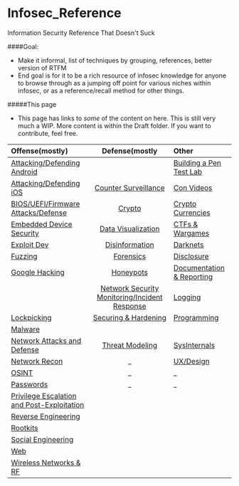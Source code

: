 # Infosec_Reference
Information Security Reference That Doesn't Suck


####Goal:

* Make it informal, list of techniques by grouping, references, better version of RTFM
* End goal is for it to be a rich resource of infosec knowledge for anyone to browse through as a jumping off point for various niches within infosec, or as a reference/recall method for other things.


#####This page
* This page has links to *some* of the content on here. This is still very much a  WIP. More content is within the Draft folder. If you want to contribute, feel free.


| Offense(mostly) | Defense(mostly | Other  |
|:---------------|:------------------:|:------------|
| [Attacking/Defending Android](https://github.com/rmusser01/Infosec_Reference/blob/master/Draft/Draft/Attacking%20Defending%20Android%20-.md) |  | [Building a Pen Test Lab](https://github.com/rmusser01/Infosec_Reference/blob/master/Draft/Draft/Building%20A%20Pentest%20Lab.md) |
| [Attacking/Defending iOS](https://github.com/rmusser01/Infosec_Reference/blob/master/Draft/Draft/Attacking%20Defending%20iOS%20-.md) | [Counter Surveillance](https://github.com/rmusser01/Infosec_Reference/blob/master/Draft/Draft/Counter%20Surveillance.md) | [Con Videos](https://github.com/rmusser01/Infosec_Reference/blob/master/Draft/Draft/Con%20Videos%20Stuff%20-.md) |
| [BIOS/UEFI/Firmware Attacks/Defense](https://github.com/rmusser01/Infosec_Reference/blob/master/Draft/Draft/BIOS%20UEFI%20Attacks%20Defenses.md) | [Crypto](https://github.com/rmusser01/Infosec_Reference/blob/master/Draft/Draft/Cryptography%20%26%20Encryption.md) | [Crypto Currencies](https://github.com/rmusser01/Infosec_Reference/blob/master/Draft/Draft/CryptoCurrencies.md) |
| [Embedded Device Security](https://github.com/rmusser01/Infosec_Reference/blob/master/Draft/Draft/Embedded%20Device%20%26%20Hardware%20Hacking%20-.md) | [Data Visualization](https://github.com/rmusser01/Infosec_Reference/blob/master/Draft/Draft/Data%20AnalysisVisualization.md) | [CTFs & Wargames](https://github.com/rmusser01/Infosec_Reference/blob/master/Draft/Draft/CTFs%20%26%20Wargames%20-.md) |
| [Exploit Dev](https://github.com/rmusser01/Infosec_Reference/blob/master/Draft/Draft/Exploit%20Development.md) | [Disinformation](https://github.com/rmusser01/Infosec_Reference/blob/master/Draft/Draft/Disinformation.md) | [Darknets](https://github.com/rmusser01/Infosec_Reference/blob/master/Draft/Draft/Darknets%20-.md) |
| [Fuzzing](https://github.com/rmusser01/Infosec_Reference/blob/master/Draft/Draft/Fuzzing%20Bug%20Hunting.md) | [Forensics](https://github.com/rmusser01/Infosec_Reference/blob/master/Draft/Draft/Forensics.md) | [Disclosure](https://github.com/rmusser01/Infosec_Reference/blob/master/Draft/Draft/Disclosure.md) |
| [Google Hacking](https://github.com/rmusser01/Infosec_Reference/blob/master/Draft/Draft/Google%20Hacking.md) | [Honeypots](https://github.com/rmusser01/Infosec_Reference/blob/master/Draft/Draft/Honeypots%20-.md) | [Documentation & Reporting](https://github.com/rmusser01/Infosec_Reference/blob/master/Draft/Draft/Documentation%20%26%20Reports.md) | 
|  | [Network Security Monitoring/Incident Response](https://github.com/rmusser01/Infosec_Reference/blob/master/Draft/Draft/Network%20Security%20Monitoring%20-%20Combine%20with%20logging.md) | [Logging](https://github.com/rmusser01/Infosec_Reference/blob/master/Draft/Draft/Logging%20-%20Combine%20with%20NSM.md) |
| [Lockpicking](https://github.com/rmusser01/Infosec_Reference/blob/master/Draft/Draft/Lockpicking%20-.md) | [Securing & Hardening](https://github.com/rmusser01/Infosec_Reference/tree/master/Draft/Draft/Securing%20Hardening) | [Programming](https://github.com/rmusser01/Infosec_Reference/blob/master/Draft/Draft/Programming%20-%20Languages%20Libs%20Courses%20References.md) |
| [Malware](https://github.com/rmusser01/Infosec_Reference/blob/master/Draft/Draft/Malware.md) |  |  |
| [Network Attacks and Defense](https://github.com/rmusser01/Infosec_Reference/blob/master/Draft/Draft/Network%20Attacks%20%26%20Defenses.md) | [Threat Modeling](https://github.com/rmusser01/Infosec_Reference/blob/master/Draft/Draft/Threat%20Modeling.md) | [SysInternals](https://github.com/rmusser01/Infosec_Reference/blob/master/Draft/Draft/System%20Internals%20Windows%20and%20Linux%20Internals%20Reference.md) |
| [Network Recon](https://github.com/rmusser01/Infosec_Reference/blob/master/Draft/Draft/Network%20Recon%20and%20Enumeration.md) | _ | [UX/Design](https://github.com/rmusser01/Infosec_Reference/blob/master/Draft/Draft/UX%20Design%20-%20Because%20we%20all%20know%20how%20sexy%20pgp%20is.md) |
| [OSINT](https://github.com/rmusser01/Infosec_Reference/blob/master/Draft/Draft/Open%20Source%20Intelligence.md)| _ | _ |   
| [Passwords](https://github.com/rmusser01/Infosec_Reference/blob/master/Draft/Draft/Password%20Bruting%20and%20Hashcracking.md) | _ | _ |
| [Privilege Escalation and Post-Exploitation](https://github.com/rmusser01/Infosec_Reference/tree/master/Draft/Draft/PrivEsc%20Post-Exploitation) | | |
| [Reverse Engineering](https://github.com/rmusser01/Infosec_Reference/tree/master/Draft/Draft/Reverse%20Engineering.md) | | |
| [Rootkits](https://github.com/rmusser01/Infosec_Reference/blob/master/Draft/Draft/Rootkits.md) | | | 
| [Social Engineering](https://github.com/rmusser01/Infosec_Reference/blob/master/Draft/Draft/Social%20Engineering.md) | | |
| [Web](https://github.com/rmusser01/Infosec_Reference/blob/master/Draft/Draft/Web%20%26%20Browsers.md) | | |
| [Wireless Networks & RF](https://github.com/rmusser01/Infosec_Reference/blob/master/Draft/Draft/Wireless%20Networks%20%26%20RF.md) | | |





